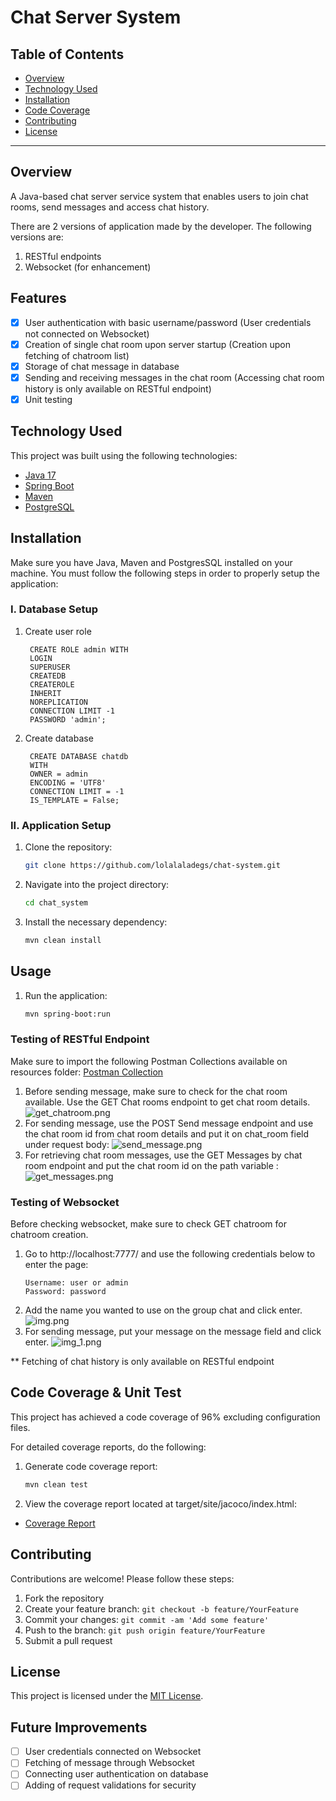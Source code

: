 # Chat Server System

## Table of Contents

- [Overview](#overview)
- [Technology Used](#technology-used)
- [Installation](#installation)
- [Code Coverage](#code-coverage)
- [Contributing](#contributing)
- [License](#license)

***

## Overview

A Java-based chat server service system that enables users to join chat rooms, send messages and access chat history.  

There are 2 versions of application made by the developer. The following versions are:
1. RESTful endpoints
2. Websocket (for enhancement)

## Features

- [x] User authentication with basic username/password (User credentials not connected on Websocket)
- [x] Creation of single chat room upon server startup (Creation upon fetching of chatroom list)
- [x] Storage of chat message in database
- [x] Sending and receiving messages in the chat room (Accessing chat room history is only available on RESTful endpoint)
- [x] Unit testing

## Technology Used

This project was built using the following technologies:

- [Java 17](https://www.oracle.com/java/technologies/downloads/)
- [Spring Boot](http://projects.spring.io/spring-boot/)
- [Maven](https://maven.apache.org/)
- [PostgreSQL](https://www.postgresql.org/)

## Installation

Make sure you have Java, Maven and PostgresSQL installed on your machine. You must follow the following steps in order to properly setup the application:

### I. Database Setup
1. Create user role 
   ```
    CREATE ROLE admin WITH
    LOGIN
    SUPERUSER
    CREATEDB
    CREATEROLE
    INHERIT
    NOREPLICATION
    CONNECTION LIMIT -1
    PASSWORD 'admin';
   ```

   
2. Create database
   ```
    CREATE DATABASE chatdb
    WITH
    OWNER = admin
    ENCODING = 'UTF8'
    CONNECTION LIMIT = -1
    IS_TEMPLATE = False;
    ```

### II. Application Setup

1. Clone the repository:

    ```sh
    git clone https://github.com/lolalaladegs/chat-system.git
    ```

2. Navigate into the project directory:

    ```sh
    cd chat_system
    ```

3. Install the necessary dependency:

    ```sh
    mvn clean install
    ```

## Usage

1. Run the application:

    ```sh
    mvn spring-boot:run
    ```
   
### Testing of RESTful Endpoint

Make sure to import the following Postman Collections available on resources folder: [Postman Collection](src/main/resources/postman)

1. Before sending message, make sure to check for the chat room available. Use the GET Chat rooms endpoint to get chat room details.
   ![get_chatroom.png](images/get_chatroom.png)  
2. For sending message, use the POST Send message endpoint and use the chat room id from chat room details and put it on chat_room field under request body:
   ![send_message.png](images/send_message.png)
3. For retrieving chat room messages, use the GET Messages by chat room endpoint and put the chat room id on the path variable :
   ![get_messages.png](images/get_messages.png)

### Testing of Websocket

Before checking websocket, make sure to check GET chatroom for chatroom creation.
1. Go to http://localhost:7777/ and use the following credentials below to enter the page:
   ```
   Username: user or admin
   Password: password
   ```
2. Add the name you wanted to use on the group chat and click enter.
   ![img.png](images/enter_name.png)
3. For sending message, put your message on the message field and click enter.
   ![img_1.png](images/ws_send_message.png)

** Fetching of chat history is only available on RESTful endpoint

## Code Coverage & Unit Test

This project has achieved a code coverage of 96% excluding configuration files.

For detailed coverage reports, do the following:

1. Generate code coverage report:

    ```sh
    mvn clean test
    ```

2. View the coverage report located at target/site/jacoco/index.html:

- [Coverage Report](target/site/jacoco/index.html)

## Contributing

Contributions are welcome! Please follow these steps:

1. Fork the repository
2. Create your feature branch: `git checkout -b feature/YourFeature`
3. Commit your changes: `git commit -am 'Add some feature'`
4. Push to the branch: `git push origin feature/YourFeature`
5. Submit a pull request

## License

This project is licensed under the [MIT License](LICENSE).

## Future Improvements

- [ ] User credentials connected on Websocket 
- [ ] Fetching of message through Websocket
- [ ] Connecting user authentication on database
- [ ] Adding of request validations for security
